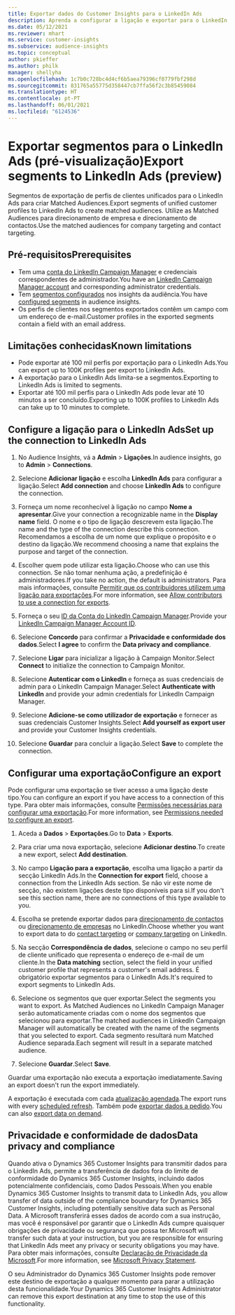 ```yaml
---
title: Exportar dados do Customer Insights para o LinkedIn Ads
description: Aprenda a configurar a ligação e exportar para o LinkedIn Ads.
ms.date: 05/12/2021
ms.reviewer: mhart
ms.service: customer-insights
ms.subservice: audience-insights
ms.topic: conceptual
author: pkieffer
ms.author: philk
manager: shellyha
ms.openlocfilehash: 1c7b0c728bc4d4cf6b5aea79396cf0779fbf298d
ms.sourcegitcommit: 831765a55775d358447cb7ffa56f2c3b85459084
ms.translationtype: HT
ms.contentlocale: pt-PT
ms.lasthandoff: 06/01/2021
ms.locfileid: "6124536"
---
```

# <a name="export-segments-to-linkedin-ads-preview"></a><span data-ttu-id="094d4-103">Exportar segmentos para o LinkedIn Ads (pré-visualização)</span><span class="sxs-lookup"><span data-stu-id="094d4-103">Export segments to LinkedIn Ads (preview)</span></span>

<span data-ttu-id="094d4-104">Segmentos de exportação de perfis de clientes unificados para o LinkedIn Ads para criar Matched Audiences.</span><span class="sxs-lookup"><span data-stu-id="094d4-104">Export segments of unified customer profiles to LinkedIn Ads to create matched audiences.</span></span> <span data-ttu-id="094d4-105">Utilize as Matched Audiences para direcionamento de empresa e direcionamento de contactos.</span><span class="sxs-lookup"><span data-stu-id="094d4-105">Use the matched audiences for company targeting and contact targeting.</span></span>

## <a name="prerequisites"></a><span data-ttu-id="094d4-106">Pré-requisitos</span><span class="sxs-lookup"><span data-stu-id="094d4-106">Prerequisites</span></span>

-   <span data-ttu-id="094d4-107">Tem uma [conta do LinkedIn Campaign Manager](https://business.linkedin.com/marketing-solutions/ads) e credenciais correspondentes de administrador.</span><span class="sxs-lookup"><span data-stu-id="094d4-107">You have an [LinkedIn Campaign Manager account](https://business.linkedin.com/marketing-solutions/ads) and corresponding administrator credentials.</span></span>
-   <span data-ttu-id="094d4-108">Tem [segmentos configurados](segments.md) nos insights da audiência.</span><span class="sxs-lookup"><span data-stu-id="094d4-108">You have [configured segments](segments.md) in audience insights.</span></span>
-   <span data-ttu-id="094d4-109">Os perfis de clientes nos segmentos exportados contêm um campo com um endereço de e-mail.</span><span class="sxs-lookup"><span data-stu-id="094d4-109">Customer profiles in the exported segments contain a field with an email address.</span></span>

## <a name="known-limitations"></a><span data-ttu-id="094d4-110">Limitações conhecidas</span><span class="sxs-lookup"><span data-stu-id="094d4-110">Known limitations</span></span>

- <span data-ttu-id="094d4-111">Pode exportar até 100 mil perfis por exportação para o LinkedIn Ads.</span><span class="sxs-lookup"><span data-stu-id="094d4-111">You can export up to 100K profiles per export to LinkedIn Ads.</span></span>
- <span data-ttu-id="094d4-112">A exportação para o LinkedIn Ads limita-se a segmentos.</span><span class="sxs-lookup"><span data-stu-id="094d4-112">Exporting to LinkedIn Ads is limited to segments.</span></span>
- <span data-ttu-id="094d4-113">Exportar até 100 mil perfis para o LinkedIn Ads pode levar até 10 minutos a ser concluído.</span><span class="sxs-lookup"><span data-stu-id="094d4-113">Exporting up to 100K profiles to LinkedIn Ads can take up to 10 minutes to complete.</span></span> 

## <a name="set-up-the-connection-to-linkedin-ads"></a><span data-ttu-id="094d4-114">Configure a ligação para o LinkedIn Ads</span><span class="sxs-lookup"><span data-stu-id="094d4-114">Set up the connection to LinkedIn Ads</span></span>

1. <span data-ttu-id="094d4-115">No Audience Insights, vá a **Admin** > **Ligações**.</span><span class="sxs-lookup"><span data-stu-id="094d4-115">In audience insights, go to **Admin** > **Connections**.</span></span>

1. <span data-ttu-id="094d4-116">Selecione **Adicionar ligação** e escolha **LinkedIn Ads** para configurar a ligação.</span><span class="sxs-lookup"><span data-stu-id="094d4-116">Select **Add connection** and choose **LinkedIn Ads** to configure the connection.</span></span>

1. <span data-ttu-id="094d4-117">Forneça um nome reconhecível à ligação no campo **Nome a apresentar**.</span><span class="sxs-lookup"><span data-stu-id="094d4-117">Give your connection a recognizable name in the **Display name** field.</span></span> <span data-ttu-id="094d4-118">O nome e o tipo de ligação descrevem esta ligação.</span><span class="sxs-lookup"><span data-stu-id="094d4-118">The name and the type of the connection describe this connection.</span></span> <span data-ttu-id="094d4-119">Recomendamos a escolha de um nome que explique o propósito e o destino da ligação.</span><span class="sxs-lookup"><span data-stu-id="094d4-119">We recommend choosing a name that explains the purpose and target of the connection.</span></span>

1. <span data-ttu-id="094d4-120">Escolher quem pode utilizar esta ligação.</span><span class="sxs-lookup"><span data-stu-id="094d4-120">Choose who can use this connection.</span></span> <span data-ttu-id="094d4-121">Se não tomar nenhuma ação, a predefinição é administradores.</span><span class="sxs-lookup"><span data-stu-id="094d4-121">If you take no action, the default is administrators.</span></span> <span data-ttu-id="094d4-122">Para mais informações, consulte [Permitir que os contribuidores utilizem uma ligação para exportações](connections.md#allow-contributors-to-use-a-connection-for-exports).</span><span class="sxs-lookup"><span data-stu-id="094d4-122">For more information, see [Allow contributors to use a connection for exports](connections.md#allow-contributors-to-use-a-connection-for-exports).</span></span>

1. <span data-ttu-id="094d4-123">Forneça o seu [ID da Conta do LinkedIn Campaign Manager](https://www.linkedin.com/help/lms/answer/a424270).</span><span class="sxs-lookup"><span data-stu-id="094d4-123">Provide your [LinkedIn Campaign Manager Account ID](https://www.linkedin.com/help/lms/answer/a424270).</span></span>

1. <span data-ttu-id="094d4-124">Selecione **Concordo** para confirmar a **Privacidade e conformidade dos dados**.</span><span class="sxs-lookup"><span data-stu-id="094d4-124">Select **I agree** to confirm the **Data privacy and compliance**.</span></span>

1. <span data-ttu-id="094d4-125">Selecione **Ligar** para inicializar a ligação à Campaign Monitor.</span><span class="sxs-lookup"><span data-stu-id="094d4-125">Select **Connect** to initialize the connection to Campaign Monitor.</span></span>

1. <span data-ttu-id="094d4-126">Selecione **Autenticar com o LinkedIn** e forneça as suas credenciais de admin para o LinkedIn Campaign Manager.</span><span class="sxs-lookup"><span data-stu-id="094d4-126">Select **Authenticate with LinkedIn** and provide your admin credentials for LinkedIn Campaign Manager.</span></span>

1. <span data-ttu-id="094d4-127">Selecione **Adicione-se como utilizador de exportação** e fornecer as suas credenciais Customer Insights.</span><span class="sxs-lookup"><span data-stu-id="094d4-127">Select **Add yourself as export user** and provide your Customer Insights credentials.</span></span>

1. <span data-ttu-id="094d4-128">Selecione **Guardar** para concluir a ligação.</span><span class="sxs-lookup"><span data-stu-id="094d4-128">Select **Save** to complete the connection.</span></span>

## <a name="configure-an-export"></a><span data-ttu-id="094d4-129">Configurar uma exportação</span><span class="sxs-lookup"><span data-stu-id="094d4-129">Configure an export</span></span>

<span data-ttu-id="094d4-130">Pode configurar uma exportação se tiver acesso a uma ligação deste tipo.</span><span class="sxs-lookup"><span data-stu-id="094d4-130">You can configure an export if you have access to a connection of this type.</span></span> <span data-ttu-id="094d4-131">Para obter mais informações, consulte [Permissões necessárias para configurar uma exportação](export-destinations.md#set-up-a-new-export).</span><span class="sxs-lookup"><span data-stu-id="094d4-131">For more information, see [Permissions needed to configure an export](export-destinations.md#set-up-a-new-export).</span></span>

1. <span data-ttu-id="094d4-132">Aceda a **Dados** > **Exportações**.</span><span class="sxs-lookup"><span data-stu-id="094d4-132">Go to **Data** > **Exports**.</span></span>

1. <span data-ttu-id="094d4-133">Para criar uma nova exportação, selecione **Adicionar destino**.</span><span class="sxs-lookup"><span data-stu-id="094d4-133">To create a new export, select **Add destination**.</span></span>

1. <span data-ttu-id="094d4-134">No campo **Ligação para a exportação**, escolha uma ligação a partir da secção LinkedIn Ads.</span><span class="sxs-lookup"><span data-stu-id="094d4-134">In the **Connection for export** field, choose a connection from the LinkedIn Ads section.</span></span> <span data-ttu-id="094d4-135">Se não vir este nome de secção, não existem ligações deste tipo disponíveis para si.</span><span class="sxs-lookup"><span data-stu-id="094d4-135">If you don't see this section name, there are no connections of this type available to you.</span></span>

1. <span data-ttu-id="094d4-136">Escolha se pretende exportar dados para [direcionamento de contactos](https://business.linkedin.com/marketing-solutions/ad-targeting/contact-targeting) ou [direcionamento de empresas](https://business.linkedin.com/marketing-solutions/ad-targeting/account-targeting) no LinkedIn.</span><span class="sxs-lookup"><span data-stu-id="094d4-136">Choose whether you want to export data to do [contact targeting](https://business.linkedin.com/marketing-solutions/ad-targeting/contact-targeting) or [company targeting](https://business.linkedin.com/marketing-solutions/ad-targeting/account-targeting) on LinkedIn.</span></span> 

1. <span data-ttu-id="094d4-137">Na secção **Correspondência de dados**, selecione o campo no seu perfil de cliente unificado que representa o endereço de e-mail de um cliente.</span><span class="sxs-lookup"><span data-stu-id="094d4-137">In the **Data matching** section, select the field in your unified customer profile that represents a customer's email address.</span></span> <span data-ttu-id="094d4-138">É obrigatório exportar segmentos para o LinkedIn Ads.</span><span class="sxs-lookup"><span data-stu-id="094d4-138">It's required to export segments to LinkedIn Ads.</span></span>

1. <span data-ttu-id="094d4-139">Selecione os segmentos que quer exportar.</span><span class="sxs-lookup"><span data-stu-id="094d4-139">Select the segments you want to export.</span></span> <span data-ttu-id="094d4-140">As Matched Audiences no LinkedIn Campaign Manager serão automaticamente criadas com o nome dos segmentos que selecionou para exportar.</span><span class="sxs-lookup"><span data-stu-id="094d4-140">The matched audiences in LinkedIn Campaign Manager will automatically be created with the name of the segments that you selected to export.</span></span> <span data-ttu-id="094d4-141">Cada segmento resultará num Matched Audience separada.</span><span class="sxs-lookup"><span data-stu-id="094d4-141">Each segment will result in a separate matched audience.</span></span> 

1. <span data-ttu-id="094d4-142">Selecione **Guardar**.</span><span class="sxs-lookup"><span data-stu-id="094d4-142">Select **Save**.</span></span>

<span data-ttu-id="094d4-143">Guardar uma exportação não executa a exportação imediatamente.</span><span class="sxs-lookup"><span data-stu-id="094d4-143">Saving an export doesn't run the export immediately.</span></span>

<span data-ttu-id="094d4-144">A exportação é executada com cada [atualização agendada](system.md#schedule-tab).</span><span class="sxs-lookup"><span data-stu-id="094d4-144">The export runs with every [scheduled refresh](system.md#schedule-tab).</span></span> <span data-ttu-id="094d4-145">Também pode [exportar dados a pedido](export-destinations.md#run-exports-on-demand).</span><span class="sxs-lookup"><span data-stu-id="094d4-145">You can also [export data on demand](export-destinations.md#run-exports-on-demand).</span></span> 


## <a name="data-privacy-and-compliance"></a><span data-ttu-id="094d4-146">Privacidade e conformidade de dados</span><span class="sxs-lookup"><span data-stu-id="094d4-146">Data privacy and compliance</span></span>

<span data-ttu-id="094d4-147">Quando ativa o Dynamics 365 Customer Insights para transmitir dados para o LinkedIn Ads, permite a transferência de dados fora do limite de conformidade do Dynamics 365 Customer Insights, incluindo dados potencialmente confidenciais, como Dados Pessoais.</span><span class="sxs-lookup"><span data-stu-id="094d4-147">When you enable Dynamics 365 Customer Insights to transmit data to LinkedIn Ads, you allow transfer of data outside of the compliance boundary for Dynamics 365 Customer Insights, including potentially sensitive data such as Personal Data.</span></span> <span data-ttu-id="094d4-148">A Microsoft transferirá esses dados de acordo com a sua instrução, mas você é responsável por garantir que o LinkedIn Ads cumpre quaisquer obrigações de privacidade ou segurança que possa ter.</span><span class="sxs-lookup"><span data-stu-id="094d4-148">Microsoft will transfer such data at your instruction, but you are responsible for ensuring that LinkedIn Ads meet any privacy or security obligations you may have.</span></span> <span data-ttu-id="094d4-149">Para obter mais informações, consulte [Declaração de Privacidade da Microsoft](https://go.microsoft.com/fwlink/?linkid=396732).</span><span class="sxs-lookup"><span data-stu-id="094d4-149">For more information, see [Microsoft Privacy Statement](https://go.microsoft.com/fwlink/?linkid=396732).</span></span>

<span data-ttu-id="094d4-150">O seu Administrador do Dynamics 365 Customer Insights pode remover este destino de exportação a qualquer momento para parar a utilização desta funcionalidade.</span><span class="sxs-lookup"><span data-stu-id="094d4-150">Your Dynamics 365 Customer Insights Administrator can remove this export destination at any time to stop the use of this functionality.</span></span>
